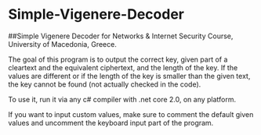 # Simple-Vigenere-Decoder
##Simple Vigenere Decoder for Networks &amp; Internet Security Course, University of Macedonia, Greece.

The goal of this program is to output the correct key, given part of a cleartext and the equivalent ciphertext, and the length of the key. If the values are different or if the length of the key is smaller than the given text, the key cannot be found (not actually checked in the code).

To use it, run it via any c# compiler with .net core 2.0, on any platform.

If you want to input custom values, make sure to comment the default given values and uncomment the keyboard input part of the program.
